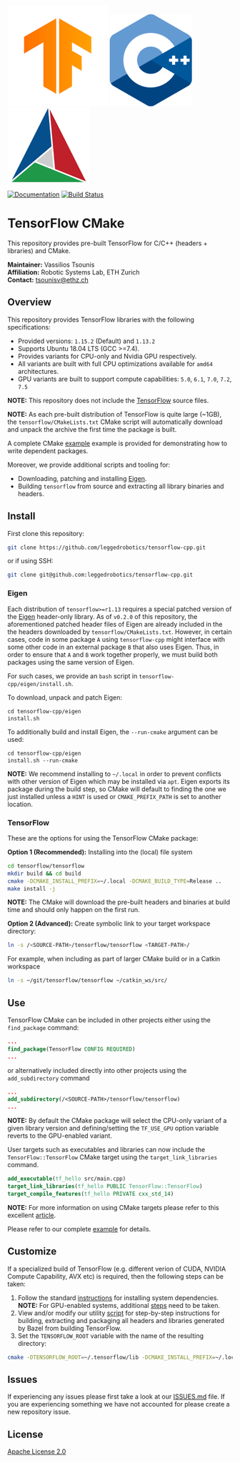 ![TensorFlow](doc/figures/tensorflow-logo.png)
![C++](doc/figures/cpp-logo.png)
![CMake](doc/figures/cmake-logo.png)

[![Documentation](https://img.shields.io/badge/api-reference-blue.svg)](http://docs.leggedrobotics.com/tensorflow/)
[![Build Status](https://ci.leggedrobotics.com/buildStatus/icon?job=github_leggedrobotics/tensorflow-cpp/master)](https://ci.leggedrobotics.com/job/github_leggedrobotics/job/tensorflow-cpp/job/master/)

# TensorFlow CMake

This repository provides pre-built TensorFlow for C/C++ (headers + libraries) and CMake.

**Maintainer:** Vassilios Tsounis  
**Affiliation:** Robotic Systems Lab, ETH Zurich  
**Contact:** tsounisv@ethz.ch

## Overview

This repository provides TensorFlow libraries with the following specifications:  

  - Provided versions: `1.15.2` (Default) and `1.13.2`
  - Supports Ubuntu 18.04 LTS (GCC >=7.4).  
  - Provides variants for CPU-only and Nvidia GPU respectively.  
  - All variants are built with full CPU optimizations available for `amd64` architectures.  
  - GPU variants are built to support compute capabilities: `5.0`, `6.1`, `7.0`, `7.2`, `7.5`  

**NOTE:** This repository does not include the [TensorFlow](https://github.com/tensorflow/tensorflow) source files.

**NOTE:** As each pre-built distribution of TensorFlow is quite large (~1GB), the `tensorflow/CMakeLists.txt` CMake script will automatically download and unpack the archive the first time the package is built.

A complete CMake [example](https://github.com/leggedrobotics/tensorflow-cpp/tree/master/examples) example is provided for demonstrating how to write dependent packages.

Moreover, we provide additional scripts and tooling for:  

* Downloading, patching and installing [Eigen](http://eigen.tuxfamily.org/).
* Building `tensorflow` from source and extracting all library binaries and headers.


## Install

First clone this repository:
```bash
git clone https://github.com/leggedrobotics/tensorflow-cpp.git
```
or if using SSH:
```bash
git clone git@github.com:leggedrobotics/tensorflow-cpp.git
```

### Eigen

Each distribution of `tensorflow>=r1.13` requires a special patched version of the [Eigen](http://eigen.tuxfamily.org/) header-only library. As of `v0.2.0` of this repository, the aforementioned patched header files of Eigen are already included in the the headers downloaded by `tensorflow/CMakeLists.txt`. However, in certain cases, code in some package `A` using `tensorflow-cpp` might interface with some other code in an external package `B` that also uses Eigen.  Thus, in order to ensure that `A` and `B` work together properly, we must build both packages using the same version of Eigen. 

For such cases, we provide an `bash` script in `tensorflow-cpp/eigen/install.sh`.  

To download, unpack and patch Eigen:
```commandline
cd tensorflow-cpp/eigen
install.sh
```
To additionally build and install Eigen, the `--run-cmake` argument can be used:
```commandline
cd tensorflow-cpp/eigen
install.sh --run-cmake
```

**NOTE:** We recommend installing to `~/.local` in order to prevent conflicts with other version of Eigen which may be installed via `apt`. Eigen exports its package during the build step, so CMake will default to finding the one we just installed unless a `HINT` is used or `CMAKE_PREFIX_PATH` is set to another location.  

### TensorFlow

These are the options for using the TensorFlow CMake package:

**Option 1 (Recommended):** Installing into the (local) file system
```bash
cd tensorflow/tensorflow
mkdir build && cd build
cmake -DCMAKE_INSTALL_PREFIX=~/.local -DCMAKE_BUILD_TYPE=Release ..
make install -j
```
**NOTE:** The CMake will download the pre-built headers and binaries at build time and should only happen on the first run.

**Option 2 (Advanced):** Create symbolic link to your target workspace directory:
```bash
ln -s /<SOURCE-PATH>/tensorflow/tensorflow <TARGET-PATH>/
```

For example, when including as part of larger CMake build or in a Catkin workspace
```bash
ln -s ~/git/tensorflow/tensorflow ~/catkin_ws/src/
```

## Use

TensorFlow CMake can be included in other projects either using the `find_package` command:
```CMake
...
find_package(TensorFlow CONFIG REQUIRED)
...
```

or alternatively included directly into other projects using the `add_subdirectory` command
```CMake
...
add_subdirectory(/<SOURCE-PATH>/tensorflow/tensorflow)
...
```
**NOTE:** By default the CMake package will select the CPU-only variant of a given library version and defining/setting the `TF_USE_GPU` option variable reverts to the GPU-enabled variant.

User targets such as executables and libraries can now include the `TensorFlow::TensorFlow` CMake target using the `target_link_libraries` command.
```CMake
add_executable(tf_hello src/main.cpp)
target_link_libraries(tf_hello PUBLIC TensorFlow::TensorFlow)
target_compile_features(tf_hello PRIVATE cxx_std_14)
```
**NOTE:** For more information on using CMake targets please refer to this excellent [article](https://pabloariasal.github.io/2018/02/19/its-time-to-do-cmake-right/).

Please refer to our complete [example](https://github.com/leggedrobotics/tensorflow-cpp/tree/master/tensorflow/examples) for details.

## Customize

If a specialized build of TensorFlow (e.g. different verion of CUDA, NVIDIA Compute Capability, AVX etc) is required, then the following steps can be taken:  
1. Follow the standard [instructions](https://www.tensorflow.org/install/source) for installing system dependencies.  
**NOTE:** For GPU-enabled systems, additional [steps](https://www.tensorflow.org/install/gpu) need to be taken.  
2. View and/or modify our utility [script](https://github.com/leggedrobotics/tensorflow-cpp/blob/master/tensorflow/bin/build.sh) for step-by-step instructions for building, extracting and packaging all headers and libraries generated by Bazel from building TensorFlow.  
3. Set the `TENSORFLOW_ROOT` variable with the name of the resulting directory:
```bash
cmake -DTENSORFLOW_ROOT=~/.tensorflow/lib -DCMAKE_INSTALL_PREFIX=~/.local -DCMAKE_BUILD_TYPE=Release ..
```

## Issues

If experiencing any issues please first take a look at our [ISSUES.md](https://github.com/leggedrobotics/tensorflow-cpp/tree/master/tensorflow/ISSUES.md) file. If you are experiencing something we have not accounted for please create a new repository issue.

## License

[Apache License 2.0](LICENSE)
